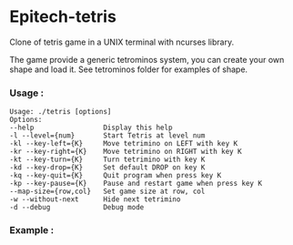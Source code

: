 # Epitech-tetris

Clone of tetris game in a UNIX terminal with ncurses library.

The game provide a generic tetrominos system, you can create your own shape and load it. See tetrominos folder for examples of shape.

### Usage :
```
Usage: ./tetris [options]
Options:
--help                 Display this help
-l --level={num}       Start Tetris at level num
-kl --key-left={K}     Move tetrimino on LEFT with key K
-kr --key-right={K}    Move tetrimino on RIGHT with key K
-kt --key-turn={K}     Turn tetrimino with key K
-kd --key-drop={K}     Set default DROP on key K
-kq --key-quit={K}     Quit program when press key K
-kp --key-pause={K}    Pause and restart game when press key K
--map-size={row,col}   Set game size at row, col
-w --without-next      Hide next tetrimino
-d --debug             Debug mode
```


### Example :

